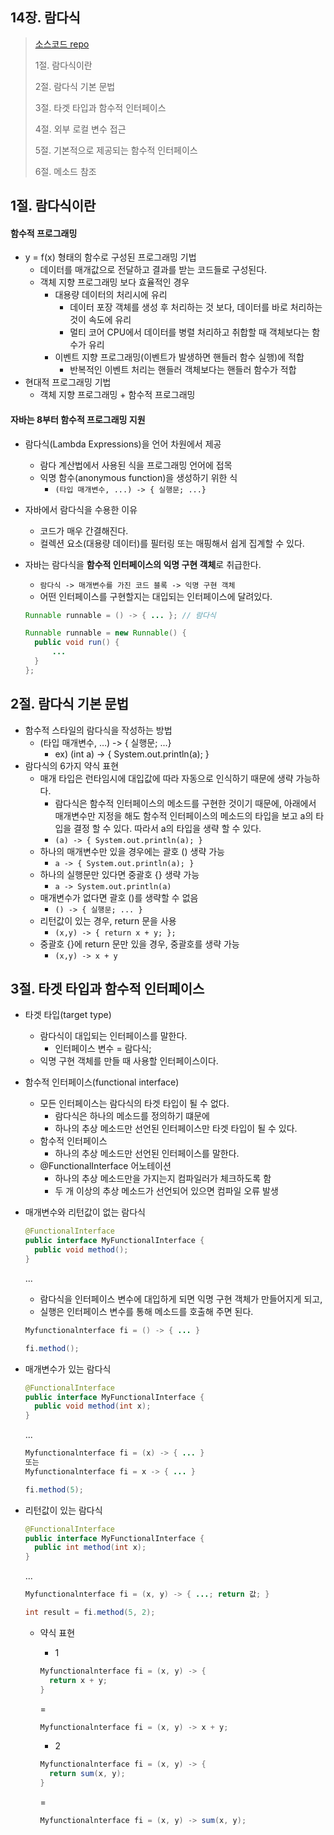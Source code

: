 ## 14장. 람다식

> [소스코드 repo](https://github.com/namjunemy/this_is_java)
>
> 1절. 람다식이란
>
> 2절. 람다식 기본 문법
>
> 3절. 타겟 타입과 함수적 인터페이스
>
> 4절. 외부 로컬 변수 접근
>
> 5절. 기본적으로 제공되는 함수적 인터페이스
>
> 6절. 메소드 참조

  

## 1절. 람다식이란

#### 함수적 프로그래밍

* y = f(x) 형태의 함수로 구성된 프로그래밍 기법
  * 데이터를 매개값으로 전달하고 결과를 받는 코드들로 구성된다.
  * 객체 지향 프로그래밍 보다 효율적인 경우
    * 대용량 데이터의 처리시에 유리
      * 데이터 포장 객체를 생성 후 처리하는 것 보다, 데이터를 바로 처리하는 것이 속도에 유리
      * 멀티 코어 CPU에서 데이터를 병렬 처리하고 취합할 때 객체보다는 함수가 유리
    * 이벤트 지향 프로그래밍(이벤트가 발생하면 핸들러 함수 실행)에 적합
      * 반복적인 이벤트 처리는 핸들러 객체보다는 핸들러 함수가 적합
* 현대적 프로그래밍 기법
  * 객체 지향 프로그래밍 + 함수적 프로그래밍

  

#### 자바는 8부터 함수적 프로그래밍 지원

* 람다식(Lambda Expressions)을 언어 차원에서 제공

  * 람다 계산법에서 사용된 식을 프로그래밍 언어에 접목
  * 익명 함수(anonymous function)을 생성하기 위한 식
    * ```(타입 매개변수, ...) -> { 실행문; ...}```

* 자바에서 람다식을 수용한 이유

  * 코드가 매우 간결해진다.
  * 컬렉션 요소(대용량 데이터)를 필터링 또는 매핑해서 쉽게 집계할 수 있다.

* 자바는 람다식을 **함수적 인터페이스의 익명 구현 객체**로 취급한다.

  * ```람다식 -> 매개변수를 가진 코드 블록 -> 익명 구현 객체```
  * 어떤 인터페이스를 구현할지는 대입되는 인터페이스에 달려있다.

  ```java
  Runnable runnable = () -> { ... }; // 람다식
  ```

  ```java
  Runnable runnable = new Runnable() {
    public void run() {
        ...
    }
  };
  ```

  

## 2절. 람다식 기본 문법

* 함수적 스타일의 람다식을 작성하는 방법
  * (타입 매개변수, …) -> { 실행문; ...}
    * ex) (int a) -> { System.out.println(a); }
* 람다식의 6가지 약식 표현
  * 매개 타입은 런타임시에 대입값에 따라 자동으로 인식하기 때문에 생략 가능하다.
    * 람다식은 함수적 인터페이스의 메소드를 구현한 것이기 때문에, 아래에서 매개변수만 지정을 해도 함수적 인터페이스의 메소드의 타입을 보고 a의 타입을 결정 할 수 있다. 따라서 a의 타입을 생략 할 수 있다.
    * ```(a) -> { System.out.println(a); }```
  * 하나의 매개변수만 있을 경우에는 괄호 () 생략 가능
    * ```a -> { System.out.println(a); }```
  * 하나의 실행문만 있다면 중괄호 {} 생략 가능
    * ```a -> System.out.println(a)```
  * 매개변수가 없다면 괄호 ()를 생략할 수 없음
    * ```() -> { 실행문; ... }```
  * 리턴값이 있는 경우, return 문을 사용
    * ```(x,y) -> { return x + y; };```
  * 중괄호 {}에 return 문만 있을 경우, 중괄호를 생략 가능
    * ```(x,y) -> x + y```

  

## 3절. 타겟 타입과 함수적 인터페이스

* 타겟 타입(target type)

  * 람다식이 대입되는 인터페이스를 말한다.
    * 인터페이스 변수 = 람다식;
  * 익명 구현 객체를 만들 때 사용할 인터페이스이다.

* 함수적 인터페이스(functional interface)

  * 모든 인터페이스는 람다식의 타겟 타입이 될 수 없다.
    * 람다식은 하나의 메소드를 정의하기 떄문에
    * 하나의 추상 메소드만 선언된 인터페이스만 타겟 타입이 될 수 있다.
  * 함수적 인터페이스
    * 하나의 추상 메소드만 선언된 인터페이스를 말한다.
  * @FunctionalInterface 어노테이션
    * 하나의 추상 메소드만을 가지는지 컴파일러가 체크하도록 함
    * 두 개 이상의 추상 메소드가 선언되어 있으면 컴파일 오류 발생

* 매개변수와 리턴값이 없는 람다식

  ```java
  @FunctionalInterface
  public interface MyFunctionalInterface {
    public void method();
  }
  ```

  ...

  * 람다식을 인터페이스 변수에 대입하게 되면 익명 구현 객체가 만들어지게 되고,
  * 실행은 인터페이스 변수를 통해 메소드를 호출해 주면 된다.

  ```java
  Myfunctionalnterface fi = () -> { ... }

  fi.method();
  ```

* 매개변수가 있는 람다식

  ```java
  @FunctionalInterface
  public interface MyFunctionalInterface {
    public void method(int x);
  }
  ```

  ...

  ```java
  Myfunctionalnterface fi = (x) -> { ... }
  또는
  Myfunctionalnterface fi = x -> { ... }

  fi.method(5);
  ```

* 리턴값이 있는 람다식

  ```java
  @FunctionalInterface
  public interface MyFunctionalInterface {
    public int method(int x);
  }
  ```

  ...

  ```java
  Myfunctionalnterface fi = (x, y) -> { ...; return 값; }

  int result = fi.method(5, 2);
  ```

  * 약식 표현

    * 1

    ```java
    Myfunctionalnterface fi = (x, y) -> { 
      return x + y;
    }
    ```

    =

    ```java
    Myfunctionalnterface fi = (x, y) -> x + y;
    ```

    * 2

    ```java
    Myfunctionalnterface fi = (x, y) -> { 
      return sum(x, y);
    }
    ```

    =

    ```java
    Myfunctionalnterface fi = (x, y) -> sum(x, y);
    ```

    ​